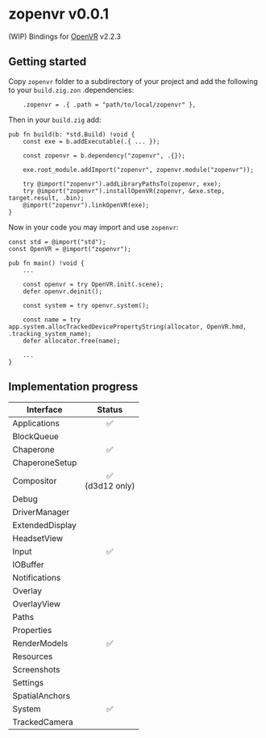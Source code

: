 # zopenvr v0.0.1

(WIP)
Bindings for [OpenVR](https://github.com/ValveSoftware/openvr) v2.2.3

## Getting started

Copy `zopenvr` folder to a subdirectory of your project and add the following to your `build.zig.zon` .dependencies:

```zig
    .zopenvr = .{ .path = "path/to/local/zopenvr" },
```

Then in your `build.zig` add:

```zig
pub fn build(b: *std.Build) !void {
    const exe = b.addExecutable(.{ ... });

    const zopenvr = b.dependency("zopenvr", .{});

    exe.root_module.addImport("zopenvr", zopenvr.module("zopenvr"));

    try @import("zopenvr").addLibraryPathsTo(zopenvr, exe);
    try @import("zopenvr").installOpenVR(zopenvr, &exe.step, target.result, .bin);
    @import("zopenvr").linkOpenVR(exe);
}
```

Now in your code you may import and use `zopenvr`:

```zig
const std = @import("std");
const OpenVR = @import("zopenvr");

pub fn main() !void {
    ...

    const openvr = try OpenVR.init(.scene);
    defer openvr.deinit();

    const system = try openvr.system();

    const name = try app.system.allocTrackedDevicePropertyString(allocator, OpenVR.hmd, .tracking_system_name);
    defer allocator.free(name);

    ...
}
```

## Implementation progress

| Interface       |       Status        |
| --------------- | :-----------------: |
| Applications    |         ✅          |
| BlockQueue      |                     |
| Chaperone       |         ✅          |
| ChaperoneSetup  |                     |
| Compositor      | ✅<br/>(d3d12 only) |
| Debug           |                     |
| DriverManager   |                     |
| ExtendedDisplay |                     |
| HeadsetView     |                     |
| Input           |         ✅          |
| IOBuffer        |                     |
| Notifications   |                     |
| Overlay         |                     |
| OverlayView     |                     |
| Paths           |                     |
| Properties      |                     |
| RenderModels    |         ✅          |
| Resources       |                     |
| Screenshots     |                     |
| Settings        |                     |
| SpatialAnchors  |                     |
| System          |         ✅          |
| TrackedCamera   |                     |
